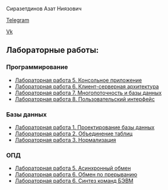 Сиразетдинов Азат Ниязович
<!-- ![](https://komarev.com/ghpvc/?username=Azat2202) -->

[Telegram](t.me/Azat2202)

[Vk](vk.com/Azat2202)

## Лабораторные работы:

### Программирование
- [Лабораторная работа 5. Консольное приложение](https://github.com/Azat2202/Prog_lab5)
- [Лабораторная работа 6. Клиент-серверная архитектура](https://github.com/Azat2202/Prog_lab6)
- [Лабораторная работа 7. Многопоточность и базы данных](https://github.com/Azat2202/Prog_lab7)
- [Лабораторная работа 8. Пользовательский интерфейс](https://github.com/Azat2202/Prog_lab8)

### Базы данных
- [Лабораторная работа 1. Проектирование базы данных](https://github.com/Azat2202/BD_lab1)
- [Лабораторная работа 2. Объединение таблиц](https://github.com/Azat2202/BD_lab2)
- [Лабораторная работа 3. Нормализация](https://github.com/Azat2202/BD_lab3)

### ОПД
- [Лабораторная работа 5. Асинхронный обмен](https://github.com/Azat2202/OPD_lab5)
- [Лабораторная работа 6. Обмен по прерыванию](https://github.com/Azat2202/OPD_lab6)
- [Лабораторная работа 6. Синтез команд БЭВМ](https://github.com/Azat2202/OPD_lab7)
